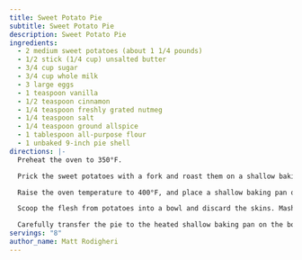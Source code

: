 ```yaml
---
title: Sweet Potato Pie
subtitle: Sweet Potato Pie
description: Sweet Potato Pie
ingredients:
  - 2 medium sweet potatoes (about 1 1/4 pounds)
  - 1/2 stick (1/4 cup) unsalted butter
  - 3/4 cup sugar
  - 3/4 cup whole milk
  - 3 large eggs
  - 1 teaspoon vanilla
  - 1/2 teaspoon cinnamon
  - 1/4 teaspoon freshly grated nutmeg
  - 1/4 teaspoon salt
  - 1/4 teaspoon ground allspice
  - 1 tablespoon all-purpose flour
  - 1 unbaked 9-inch pie shell
directions: |-
  Preheat the oven to 350°F.

  Prick the sweet potatoes with a fork and roast them on a shallow baking pan in the middle of the oven until very tender, about 1 1/4 hours. Cool to room temperature.

  Raise the oven temperature to 400°F, and place a shallow baking pan on the bottom rack.

  Scoop the flesh from potatoes into a bowl and discard the skins. Mash the sweet potatoes with a fork until smooth. Melt the butter in a small saucepan and stir in the sugar. Add the melted butter mixture to the sweet potatoes with the milk and the eggs and beat with a whisk until smooth. Whisk in the remaining ingredients (the filling will be quite liquid). Pour the filling into the pie shell.

  Carefully transfer the pie to the heated shallow baking pan on the bottom rack of the oven and bake until the filling is just set, about 40 minutes. Transfer the pie to a rack to cool.
servings: "8"
author_name: Matt Rodigheri
---
```


